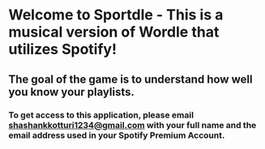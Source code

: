 # Welcome to Sportdle - This is a musical version of Wordle that utilizes Spotify!
## The goal of the game is to understand how well you know your playlists.
### To get access to this application, please email shashankkotturi1234@gmail.com with your full name and the email address used in your Spotify Premium Account.